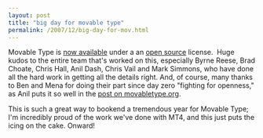 ```yaml
---
layout: post
title: "big day for movable type"
permalink: /2007/12/big-day-for-mov.html
---
```


<p>Movable Type is <a href="http://www.movabletype.org/2007/12/movable_type_open_source.html">now available</a> under a an <a href="http://www.movabletype.org/opensource/">open source</a> license.&nbsp; Huge kudos to the entire team that's worked on this, especially Byrne Reese, Brad Choate, Chris Hall, Anil Dash, Chris Vail and Mark Simmons, who have done all the hard work in getting all the details right. And, of course, many thanks to Ben and Mena for doing their part since day zero &quot;fighting for openness,&quot; as Anil puts it so well in the <a href="http://www.movabletype.org/2007/12/movable_type_open_source.html">post on movabletype.org</a>.</p>

<p>This is such a great way to bookend a tremendous year for Movable Type; I'm incredibly proud of the work we've done with MT4, and this just puts the icing on the cake. Onward!</p>



